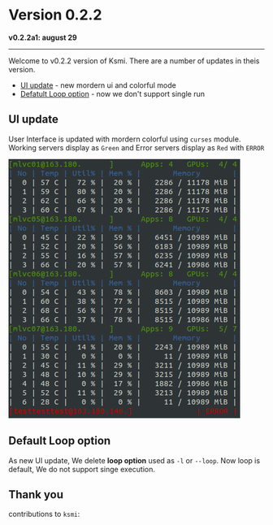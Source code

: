 # Version 0.2.2
**v0.2.2a1: august 29**

---
Welcome to v0.2.2 version of Ksmi. There are a number of updates in theis version.
 - [UI update](#ui-update) - new mordern ui and colorful mode
 - [Defatult Loop option](#default-loop-option) - now we don't support single run

## UI update
User Interface is updated with mordern colorful using `curses` module.  
Working servers display as `Green` and Error servers display as `Red` with `ERROR`

![UI](../img/v0.2.2a1.png)

## Default Loop option
As new UI update, We delete **loop option** used as `-l` or `--loop`.
Now loop is default, We do not support singe execution.

## Thank you
contributions to `ksmi`: 